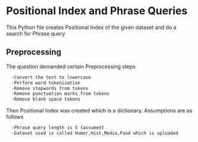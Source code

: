 # Positional Index and Phrase Queries


This Python file creates Positional Index of the given dataset and do a search for Phrase query


## Preprocessing

The question demanded certain Preprocessing steps

```bash
  -Convert the text to lowercase
  -Perform word tokenization
  -Remove stopwords from tokens
  -Remove punctuation marks from tokens
  -Remove blank space tokens
```

Then Positional Index was created which is a dictionary. Assumptions are as follows

```bash
  -Phrase query length is 5 (assumed)
  -Dataset used is called Humor,Hist,Media,Food which is uploaded

```

